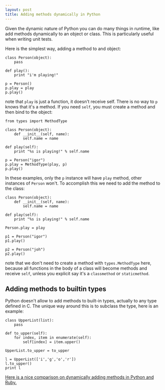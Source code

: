 ```yaml
---
layout: post
title: Adding methods dynamically in Python
---
```


Given the dynamic nature of Python you can do many things in runtime, like add methods dynamically to an object or class. This is particularly useful when writing unit tests.

Here is the simplest way, adding a method to and object:

    class Person(object):
        pass

    def play():
        print "i'm playing!"

    p = Person()
    p.play = play
    p.play()

note that `play` is just a function, it doesn't receive self. There is no way to `p` knows that it's a method. If you need `self`, you must create a method and then bind to the object:

    from types import MethodType

    class Person(object):
        def __init__(self, name):
            self.name = name

    def play(self):
        print "%s is playing!" % self.name

    p = Person("igor")
    p.play = MethodType(play, p)
    p.play()

In these examples, only the `p` instance will have `play` method, other instances of `Person` won't. To accomplish this we need to add the method to the class:

    class Person(object):
        def __init__(self, name):
            self.name = name

    def play(self):
        print "%s is playing!" % self.name

    Person.play = play

    p1 = Person("igor")
    p1.play()

    p2 = Person("joh")
    p2.play()

note that we don't need to create a method with `types.MethodType` here, because all functions in the body of a class will become methods and receive `self`, unless you explicit say it's a `classmethod` or `staticmethod`.

## Adding methods to builtin types

Python doesn't allow to add methods to built-in types, actually to any type defined in C. The unique way around this is to subclass the type, here is an example:

    class UpperList(list):
        pass

    def to_upper(self):
        for index, item in enumerate(self):
            self[index] = item.upper()

    UpperList.to_upper = to_upper

    l = UpperList(['i','g','o','r'])
    l.to_upper()
    print l

<a href="http://codeblog.dhananjaynene.com/2010/01/dynamically-adding-methods-with-metaprogramming-ruby-and-python/">Here is a nice comparison on dynamically adding methods in Python and Ruby.</a>
